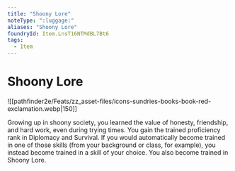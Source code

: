 ```yaml
---
title: "Shoony Lore"
noteType: ":luggage:"
aliases: "Shoony Lore"
foundryId: Item.LnsT16NTMdBL7Bt6
tags:
  - Item
---
```


# Shoony Lore
![[pathfinder2e/Feats/zz_asset-files/icons-sundries-books-book-red-exclamation.webp|150]]

Growing up in shoony society, you learned the value of honesty, friendship, and hard work, even during trying times. You gain the trained proficiency rank in Diplomacy and Survival. If you would automatically become trained in one of those skills (from your background or class, for example), you instead become trained in a skill of your choice. You also become trained in Shoony Lore.
